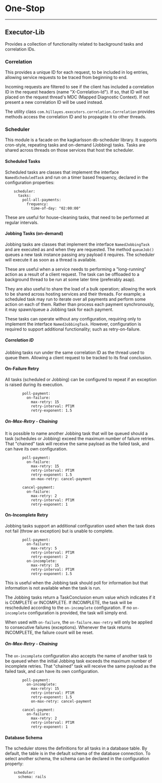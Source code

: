 # One-Stop

---

## Executor-Lib
Provides a collection of functionality related to background tasks and
correlation IDs.

### Correlation
This provides a unique ID for each request, to be included in log
entries, allowing service requests to be traced from beginning to end.

Incoming requests are filtered to see if the client has included a
correlation ID in the request headers (name "X-Correlation-Id"). If so,
that ID will be placed on the request thread's MDC (Mapped Diagnostic
Context). If not present a new correlation ID will be used instead.

The utility class `com.hillayes.executors.correlation.Correlation`
provides methods access the correlation ID and to propagate it to other
threads.

### Scheduler
This module is a facade on the kagkarlsson db-scheduler library. It
supports cron-style, repeating tasks and on-demand (Jobbing) tasks.
Tasks are shared across threads on those services that host the
scheduler.

#### Scheduled Tasks
Scheduled tasks are classes that implement the interface `NamedScheduledTask`
and run on a timer based frequency, declared in the configuration properties:
```
    scheduler:
      tasks:
        poll-all-payments:
          frequency:
            time-of-day: "02:00:00"
```
These are useful for house-cleaning tasks, that need to be performed at
regular intervals.

#### Jobbing Tasks (on-demand)
Jobbing tasks are classes that implement the interface `NamedJobbingTask`
and are executed as and when they are requested. The method `queueJob()`
queues a new task instance passing any payload it requires. The scheduler
will execute it as soon as a thread is available.

These are useful when a service needs to performing a "long-running"
action as a result of a client request. The task can be offloaded to a
background thread to be run at some later time (preferably asap).

They are also useful to share the load of a bulk operation; allowing the
work to be shared across hosting services and their threads. For example;
a scheduled task may run to iterate over all payments and perform some action
on each of them. Rather than process each payment synchronously, it may
spawn/queue a Jobbing task for each payment.

These tasks can operate without any configuration, requiring only to implement
the interface `NamedJobbingTask`. However, configuration is required to support
additional functionality; such as retry-on-failure.

##### Correlation ID
Jobbing tasks run under the same correlation ID as the thread used to queue them.
Allowing a client request to be tracked to its final conclusion.

#### On-Failure Retry
All tasks (scheduled or Jobbing) can be configured to repeat if an exception
is raised during its execution.
```
        poll-payment:
          on-failure:
            max-retry: 15
            retry-interval: PT1M
            retry-exponent: 1.5
```
##### On-Max-Retry - Chaining
It is possible to name another Jobbing task that will be queued should a
task (schedules or Jobbing) exceed the maximum number of failure retries. That
"chained" task will receive the same payload as the failed task, and can have
its own configuration.
```
        poll-payment:
          on-failure:
            max-retry: 15
            retry-interval: PT1M
            retry-exponent: 1.5
            on-max-retry: cancel-payment
        
        cancel-payment:
          on-failure:
            max-retry: 2
            retry-interval: PT1M
            retry-exponent: 1
```

#### On-Incomplete Retry
Jobbing tasks support an additional configuration used when the task does not fail
(throw an exception) but is unable to complete.
```
        poll-payment:
          on-failure:
            max-retry: 5
            retry-interval: PT1M
            retry-exponent: 2
          on-incomplete:
            max-retry: 15
            retry-interval: PT1M
            retry-exponent: 1.5
```
This is useful when the Jobbing task should poll for information but that information
is not available when the task is run.

The Jobbing tasks return a TaskConclusion enum value which indicates if it is COMPLETE
or INCOMPLETE. If INCOMPLETE, the task will be rescheduled according to the `on-incomplete`
configuration. If no `on-incomplete` configuration is provided, the task will simply end.

When used with `on-failure`, the `on-failure.max-retry` will only be applied to
consecutive failures (exceptions). Whenever the task returns INCOMPLETE, the failure
count will be reset.

##### On-Max-Retry - Chaining
The `on-incomplete` configuration also accepts the name of another task to be queued
when the initial Jobbing task exceeds the maximum number of incomplete retries. That
"chained" task will receive the same payload as the failed task, and can have its own
configuration.
```
        poll-payment:
          on-incomplete:
            max-retry: 15
            retry-interval: PT1M
            retry-exponent: 1.5
            on-max-retry: cancel-payment
        
        cancel-payment:
          on-failure:
            max-retry: 2
            retry-interval: PT1M
            retry-exponent: 1
```

#### Database Schema
The scheduler stores the definitions for all tasks in a database table.
By default, the table is in the default schema of the database connection.
To select another schema, the schema can be declared in the configuration
property:
```
    scheduler:
      schema: rails
```

